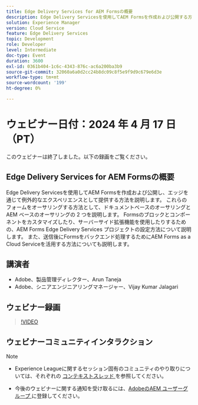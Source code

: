 ```yaml
---
title: Edge Delivery Services for AEM Formsの概要
description: Edge Delivery Servicesを使用してAEM Formsを作成および公開する方法を説明します。ドキュメントベースおよびAEM ベースのオーサリング、カスタマイズのためのプロジェクト設定、バックエンド処理のためのAEM Forms as a Cloud Serviceの活用について説明します。
solution: Experience Manager
version: Cloud Service
feature: Edge Delivery Services
topic: Development
role: Developer
level: Intermediate
doc-type: Event
duration: 3600
exl-id: 0361b404-1c6c-4343-876c-ac6a200ba3b9
source-git-commit: 32060a6a0d2cc24b8dc09c8f5e9f9d9c679e6d3e
workflow-type: tm+mt
source-wordcount: '199'
ht-degree: 0%

---
```


# ウェビナー日付：2024 年 4 月 17 日（PT）

このウェビナーは終了しました。以下の録画をご覧ください。

## Edge Delivery Services for AEM Formsの概要

Edge Delivery Servicesを使用してAEM Formsを作成および公開し、エッジを通じて例外的なエクスペリエンスとして提供する方法を説明します。 これらのフォームをオーサリングする方法として、ドキュメントベースのオーサリングとAEM ベースのオーサリングの 2 つを説明します。 Formsのブロックとコンポーネントをカスタマイズしたり、サーバーサイド拡張機能を使用したりするための、AEM Forms Edge Delivery Services プロジェクトの設定方法について説明します。 また、送信後にFormsをバックエンド処理するためにAEM Forms as a Cloud Serviceを活用する方法についても説明します。

## 講演者

* Adobe、製品管理ディレクター、Arun Taneja
* Adobe、シニアエンジニアリングマネージャー、Vijay Kumar Jalagari

## ウェビナー録画

>[!VIDEO](https://video.tv.adobe.com/v/3428434/)

## ウェビナーコミュニティインタラクション

>[!NOTE]
> 
>* Experience Leagueに関するセッション固有のコミュニティのやり取りについては、それぞれの [ コンテキストスレッド ](https://adobe.ly/4aCz0OE) を参照してください。
>
>* 今後のウェビナーに関する通知を受け取るには、[AdobeのAEM ユーザーグループ ](https://aem-augs.adobe.com/) に登録してください。
